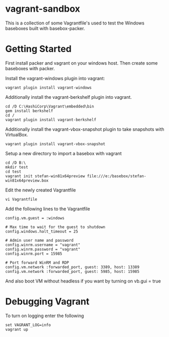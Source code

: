vagrant-sandbox
===============

This is a collection of some Vagrantfile's used to test the Windows baseboxes
built with basebox-packer.

Getting Started
===============

First install packer and vagrant on your windows host.
Then create some baseboxes with packer.

Install the vagrant-windows plugin into vagrant:

    vagrant plugin install vagrant-windows

Additionally install the vagrant-berkshelf plugin into vagrant.

    cd /D C:\HashiCorp\Vagrant\embedded\bin
    gem install berkshelf
    cd /
    vagrant plugin install vagrant-berkshelf

Additionally install the vagrant-vbox-snapshot plugin to take snapshots with VirtualBox.

    vagrant plugin install vagrant-vbox-snapshot

Setup a new directory to import a basebox with vagrant

    cd /D B:\
    mkdir test
    cd test
    vagrant init stefan-win81x64preview file:///e:/basebox/stefan-win81x64preview.box

Edit the newly created Vagrantfile

    vi Vagrantfile

Add the following lines to the Vagrantfile

    config.vm.guest = :windows

    # Max time to wait for the guest to shutdown
    config.windows.halt_timeout = 25

    # Admin user name and password
    config.winrm.username = "vagrant"
    config.winrm.password = "vagrant"
    config.winrm.port = 15985

    # Port forward WinRM and RDP
    config.vm.network :forwarded_port, guest: 3389, host: 13389
    config.vm.network :forwarded_port, guest: 5985, host: 15985

And also boot VM without headless if you want by turning on vb.gui = true

Debugging Vagrant
=================

To turn on logging enter the following

```
set VAGRANT_LOG=info
vagrant up
```

